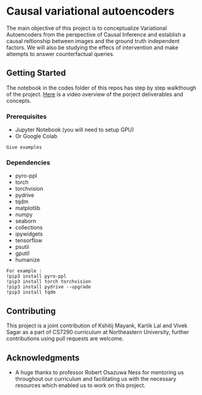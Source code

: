 # Causal variational autoencoders

The main objective of this project is to conceptualize Variational Autoencoders from the perspective of Causal Inference and establish a causal reltionship between images and the ground truth independent factors. We will also be studying the effecs of intervention and make attempts to answer counterfactual queries.

## Getting Started

The notebook in the codes folder of this repos has step by step walkthough of the project. [Here](https://youtu.be/-raQPS2Xx2Q) is a video overview of the porject deliverables and concepts.

### Prerequisites

- Jupyter Notebook (you will need to setup GPU)
- Or Google Colab

```
Give examples
```

### Dependencies

- pyro-ppl
- torch
- torchvision
- pydrive
- tqdm
- matplotlib
- numpy
- seaborn
- collections
- ipywidgets
- tensorflow
- psutil
- gputil
- humanize
```
For example :
!pip3 install pyro-ppl
!pip3 install torch torchvision
!pip3 install pydrive --upgrade
!pip3 install tqdm
```

## Contributing

This project is a joint contribution of Kshitij Mayank, Kartik Lal and Vivek Sagar as a part of CS7290 curriculum at Northeastern University, further contributions using pull requests are welcome.


## Acknowledgments

* A huge thanks to professor Robert Osazuwa Ness for mentoring us throughout our curriculum and facilitating us with the necessary resources which enabled us to work on this project.
